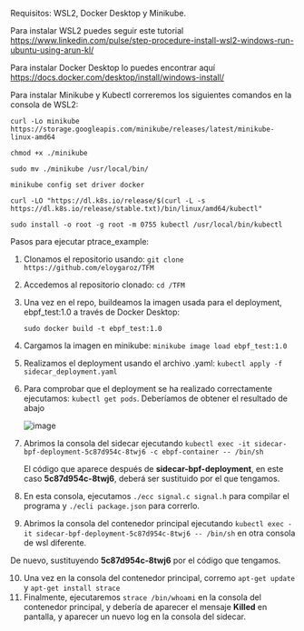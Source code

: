 Requisitos:
WSL2, Docker Desktop y Minikube.


Para instalar WSL2 puedes seguir este tutorial https://www.linkedin.com/pulse/step-procedure-install-wsl2-windows-run-ubuntu-using-arun-kl/


Para instalar Docker Desktop lo puedes encontrar aquí https://docs.docker.com/desktop/install/windows-install/

Para instalar Minikube y Kubectl correremos los siguientes comandos en la consola de WSL2:

```curl -Lo minikube https://storage.googleapis.com/minikube/releases/latest/minikube-linux-amd64```

```chmod +x ./minikube```

```sudo mv ./minikube /usr/local/bin/```

```minikube config set driver docker```

```curl -LO "https://dl.k8s.io/release/$(curl -L -s https://dl.k8s.io/release/stable.txt)/bin/linux/amd64/kubectl"``` 

```sudo install -o root -g root -m 0755 kubectl /usr/local/bin/kubectl```

Pasos para ejecutar ptrace_example:
1. Clonamos el repositorio usando: ```git clone https://github.com/eloygaroz/TFM```
2. Accedemos al repositorio clonado: ```cd /TFM```
3. Una vez en el repo, buildeamos la imagen usada para el deployment, ebpf_test:1.0 a través de Docker Desktop:
   
   ```sudo docker build -t ebpf_test:1.0``` 

5. Cargamos la imagen en minikube: ```minikube image load ebpf_test:1.0```
6. Realizamos el deployment usando el archivo .yaml: ```kubectl apply -f sidecar_deployment.yaml```
7. Para comprobar que el deployment se ha realizado correctamente ejecutamos: ```kubectl get pods```. Deberíamos de obtener el resultado de abajo

      ![image](https://github.com/eloygaroz/TFM/assets/62937614/37977fb5-7fd0-48ab-886a-d4139d509b8b)
  
7. Abrimos la consola del sidecar ejecutando ```kubectl exec -it sidecar-bpf-deployment-5c87d954c-8twj6 -c ebpf-container -- /bin/sh```

    El código que aparece después de **sidecar-bpf-deployment**, en este caso **5c87d954c-8twj6**, deberá ser sustituido por el que tengamos.

8. En esta consola, ejecutamos ```./ecc signal.c signal.h``` para compilar el programa y ```./ecli package.json``` para correrlo.

9. Abrimos la consola del contenedor principal ejecutando ```kubectl exec -it sidecar-bpf-deployment-5c87d954c-8twj6 -- /bin/sh``` en otra consola de wsl diferente.

De nuevo, sustituyendo **5c87d954c-8twj6** por el código que tengamos.

10. Una vez en la consola del contenedor principal, corremo ```apt-get update``` y ```apt-get install strace```
11. Finalmente, ejecutaremos ```strace /bin/whoami``` en la consola del contenedor principal, y debería de aparecer el mensaje **Killed** en pantalla, y aparecer un nuevo log en la consola del sidecar.
